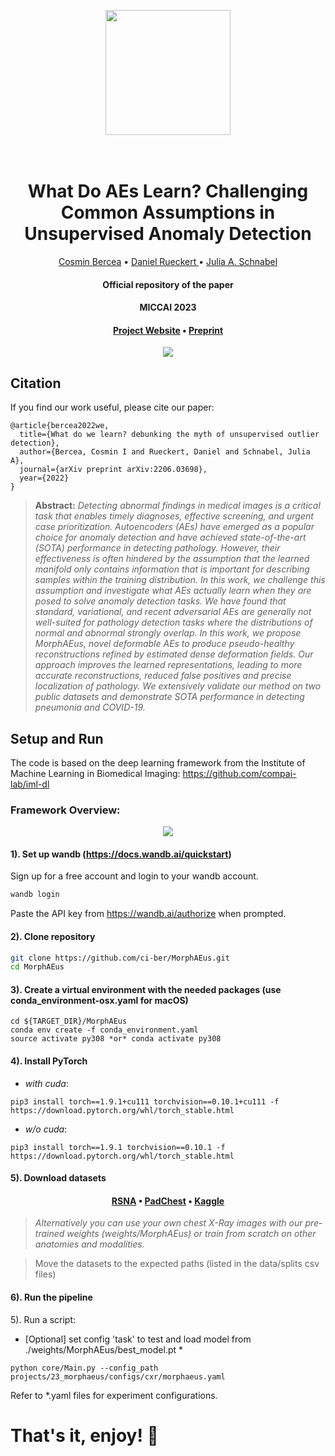 <p align="center">
<img src="https://github.com/ci-ber/MorphAEus/assets/106509806/107b2aff-be67-4d4b-801d-015b1c3a884e" width="200" class="center">
</p>
<h1 align="center">
  <br>
What Do AEs Learn? Challenging Common Assumptions in Unsupervised Anomaly Detection
  <br>
</h1>
</h1>
  <p align="center">
    <a href="https://ci.bercea.net">Cosmin Bercea</a> •
    <a href="https://aim-lab.io/author/daniel-ruckert/">Daniel Rueckert </a> •
    <a href="https://compai-lab.github.io/author/julia-a.-schnabel/">Julia A. Schnabel </a>
  </p>
<h4 align="center">Official repository of the paper</h4>
<h4 align="center">MICCAI 2023</h4>
<h4 align="center"><a href="https://ci.bercea.net/project/morphaeus/">Project Website</a> • <a href="https://arxiv.org/pdf/2206.03698.pdf">Preprint</a> </h4>

<p align="center">
<img src="https://github.com/ci-ber/MorphAEus/assets/106509806/9265fb3b-6d69-4f8b-ad73-4ff65f2a1813">
</p>

## Citation

If you find our work useful, please cite our paper:
```
@article{bercea2022we,
  title={What do we learn? debunking the myth of unsupervised outlier detection},
  author={Bercea, Cosmin I and Rueckert, Daniel and Schnabel, Julia A},
  journal={arXiv preprint arXiv:2206.03698},
  year={2022}
}
```

> **Abstract:** *Detecting abnormal findings in medical images is a critical task that enables timely diagnoses, effective screening, and urgent case prioritization. Autoencoders (AEs) have emerged as a popular choice for anomaly detection and have achieved state-of-the-art (SOTA) performance in detecting pathology. However, their effectiveness is often hindered by the assumption that the learned manifold only contains information that is important for describing samples within the training distribution. In this work, we challenge this assumption and investigate what AEs actually learn when they are posed to solve anomaly detection tasks. We have found that standard, variational, and recent adversarial AEs are generally not well-suited for pathology detection tasks where the distributions of normal and abnormal strongly overlap. In this work, we propose MorphAEus, novel deformable AEs to produce pseudo-healthy reconstructions refined by estimated dense deformation fields. Our approach improves the learned representations, leading to more accurate reconstructions, reduced false positives and precise localization of pathology. We extensively validate our method on two public datasets and demonstrate SOTA performance in detecting pneumonia and COVID-19.*


## Setup and Run

The code is based on the deep learning framework from the Institute of Machine Learning in Biomedical Imaging: https://github.com/compai-lab/iml-dl

### Framework Overview: 

<p align="center">
<img src="https://github.com/ci-ber/MorphAEus/assets/106509806/b6b904d1-c7f2-4af6-8a93-8cf3e70d9b8f">
</p>

#### 1). Set up wandb (https://docs.wandb.ai/quickstart)

Sign up for a free account and login to your wandb account.
```bash
wandb login
```
Paste the API key from https://wandb.ai/authorize when prompted.

#### 2). Clone repository

```bash
git clone https://github.com/ci-ber/MorphAEus.git
cd MorphAEus
```


#### 3). Create a virtual environment with the needed packages (use conda_environment-osx.yaml for macOS)

```
cd ${TARGET_DIR}/MorphAEus
conda env create -f conda_environment.yaml
source activate py308 *or* conda activate py308
```

#### 4). Install PyTorch 

* *with cuda*: 
```
pip3 install torch==1.9.1+cu111 torchvision==0.10.1+cu111 -f https://download.pytorch.org/whl/torch_stable.html
```
* *w/o cuda*:
```
pip3 install torch==1.9.1 torchvision==0.10.1 -f https://download.pytorch.org/whl/torch_stable.html
```
#### 5). Download datasets 

<h4 align="center"><a href="https://www.rsna.org/education/ai-resources-and-training/ai-image-challenge/rsna-pneumonia-detection-challenge-2018">RSNA</a> • <a href="https://bimcv.cipf.es/bimcv-projects/padchest/">PadChest</a> • <a href="https://www.kaggle.com/datasets/tawsifurrahman/covid19-radiography-database">Kaggle</a> </h4> 

> *Alternatively you can use your own chest X-Ray images with our pre-trained weights (weights/MorphAEus) or train from scratch on other anatomies and modalities.*

> Move the datasets to the expected paths (listed in the data/splits csv files)

#### 6). Run the pipeline
5). Run a script: 
* [Optional] set config 'task' to test and load model from ./weights/MorphAEus/best_model.pt * 

```
python core/Main.py --config_path projects/23_morphaeus/configs/cxr/morphaeus.yaml
```

Refer to *.yaml files for experiment configurations.

# That's it, enjoy! :rocket:






